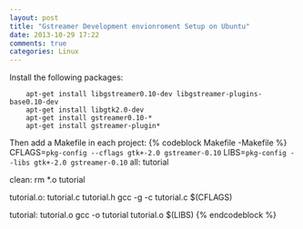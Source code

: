 ```yaml
---
layout: post
title: "Gstreamer Development envionroment Setup on Ubuntu"
date: 2013-10-29 17:22
comments: true
categories: Linux
---
```

Install the following packages:   

```
	apt-get install libgstreamer0.10-dev libgstreamer-plugins-base0.10-dev
	apt-get install libgtk2.0-dev
	apt-get install gstreamer0.10-*
	apt-get install gstreamer-plugin*
```

Then add a Makefile in each project:
{% codeblock Makefile -Makefile %}
CFLAGS=`pkg-config --cflags gtk+-2.0 gstreamer-0.10`
LIBS=`pkg-config --libs gtk+-2.0 gstreamer-0.10`
all: tutorial

clean:
	rm *.o tutorial

tutorial.o: tutorial.c tutorial.h
	gcc -g -c tutorial.c $(CFLAGS)

tutorial: tutorial.o
	gcc -o tutorial tutorial.o $(LIBS)
{% endcodeblock %}

	
